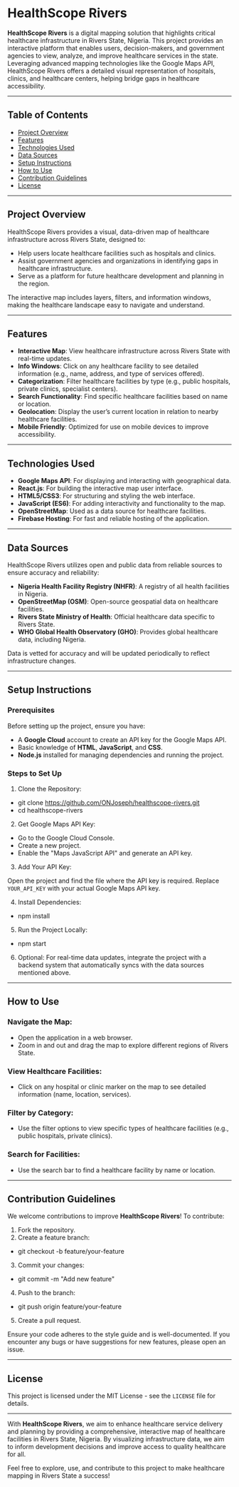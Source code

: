 # HealthScope Rivers

**HealthScope Rivers** is a digital mapping solution that highlights critical healthcare infrastructure in Rivers State, Nigeria. This project provides an interactive platform that enables users, decision-makers, and government agencies to view, analyze, and improve healthcare services in the state. Leveraging advanced mapping technologies like the Google Maps API, HealthScope Rivers offers a detailed visual representation of hospitals, clinics, and healthcare centers, helping bridge gaps in healthcare accessibility.

---

## Table of Contents

- [Project Overview](#project-overview)
- [Features](#features)
- [Technologies Used](#technologies-used)
- [Data Sources](#data-sources)
- [Setup Instructions](#setup-instructions)
- [How to Use](#how-to-use)
- [Contribution Guidelines](#contribution-guidelines)
- [License](#license)

---

## Project Overview

HealthScope Rivers provides a visual, data-driven map of healthcare infrastructure across Rivers State, designed to:

- Help users locate healthcare facilities such as hospitals and clinics.
- Assist government agencies and organizations in identifying gaps in healthcare infrastructure.
- Serve as a platform for future healthcare development and planning in the region.

The interactive map includes layers, filters, and information windows, making the healthcare landscape easy to navigate and understand.

---

## Features

- **Interactive Map**: View healthcare infrastructure across Rivers State with real-time updates.
- **Info Windows**: Click on any healthcare facility to see detailed information (e.g., name, address, and type of services offered).
- **Categorization**: Filter healthcare facilities by type (e.g., public hospitals, private clinics, specialist centers).
- **Search Functionality**: Find specific healthcare facilities based on name or location.
- **Geolocation**: Display the user’s current location in relation to nearby healthcare facilities.
- **Mobile Friendly**: Optimized for use on mobile devices to improve accessibility.

---

## Technologies Used

- **Google Maps API**: For displaying and interacting with geographical data.
- **React.js**: For building the interactive map user interface.
- **HTML5/CSS3**: For structuring and styling the web interface.
- **JavaScript (ES6)**: For adding interactivity and functionality to the map.
- **OpenStreetMap**: Used as a data source for healthcare facilities.
- **Firebase Hosting**: For fast and reliable hosting of the application.

---

## Data Sources

HealthScope Rivers utilizes open and public data from reliable sources to ensure accuracy and reliability:

- **Nigeria Health Facility Registry (NHFR)**: A registry of all health facilities in Nigeria.
- **OpenStreetMap (OSM)**: Open-source geospatial data on healthcare facilities.
- **Rivers State Ministry of Health**: Official healthcare data specific to Rivers State.
- **WHO Global Health Observatory (GHO)**: Provides global healthcare data, including Nigeria.

Data is vetted for accuracy and will be updated periodically to reflect infrastructure changes.

---

## Setup Instructions

### Prerequisites

Before setting up the project, ensure you have:

- A **Google Cloud** account to create an API key for the Google Maps API.
- Basic knowledge of **HTML**, **JavaScript**, and **CSS**.
- **Node.js** installed for managing dependencies and running the project.

### Steps to Set Up

1. Clone the Repository:
   
- git clone https://github.com/ONJoseph/healthscope-rivers.git 
- cd healthscope-rivers 


2. Get Google Maps API Key:

- Go to the Google Cloud Console.
- Create a new project.
- Enable the "Maps JavaScript API" and generate an API key.

3. Add Your API Key:

Open the project and find the file where the API key is required. Replace `YOUR_API_KEY` with your actual Google Maps API key.

4. Install Dependencies:

- npm install

5. Run the Project Locally:

- npm start

6. Optional: For real-time data updates, integrate the project with a backend system that automatically syncs with the data sources mentioned above.

---

## How to Use

### Navigate the Map:

- Open the application in a web browser.
- Zoom in and out and drag the map to explore different regions of Rivers State.

### View Healthcare Facilities:

- Click on any hospital or clinic marker on the map to see detailed information (name, location, services).

### Filter by Category:

- Use the filter options to view specific types of healthcare facilities (e.g., public hospitals, private clinics).

### Search for Facilities:

- Use the search bar to find a healthcare facility by name or location.

---

## Contribution Guidelines

We welcome contributions to improve **HealthScope Rivers**! To contribute:

1. Fork the repository.
2. Create a feature branch:
- git checkout -b feature/your-feature
3. Commit your changes:
- git commit -m "Add new feature"
4. Push to the branch:
- git push origin feature/your-feature
5. Create a pull request.

Ensure your code adheres to the style guide and is well-documented. If you encounter any bugs or have suggestions for new features, please open an issue.

---

## License

This project is licensed under the MIT License - see the `LICENSE` file for details.

---

With **HealthScope Rivers**, we aim to enhance healthcare service delivery and planning by providing a comprehensive, interactive map of healthcare facilities in Rivers State, Nigeria. By visualizing infrastructure data, we aim to inform development decisions and improve access to quality healthcare for all.

Feel free to explore, use, and contribute to this project to make healthcare mapping in Rivers State a success!
